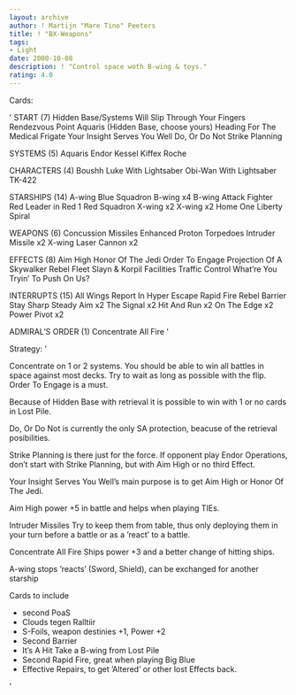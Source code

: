```yaml
---
layout: archive
author: ! Martijn "Mare Tino" Peeters
title: ! "BX-Weapons"
tags:
- Light
date: 2000-10-08
description: ! "Control space woth B-wing & toys."
rating: 4.0
---
```

Cards: 

'
START (7)
Hidden Base/Systems Will Slip Through Your Fingers
Rendezvous Point
Aquaris (Hidden Base, choose yours)
Heading For The Medical Frigate
Your Insight Serves You Well
Do, Or Do Not
Strike Planning

SYSTEMS (5)
Aquaris
Endor
Kessel
Kiffex
Roche

CHARACTERS (4)
Boushh
Luke With Lightsaber
Obi-Wan With Lightsaber
TK-422

STARSHIPS (14)
A-wing
Blue Squadron B-wing x4
B-wing Attack Fighter
Red Leader in Red 1
Red Squadron X-wing x2
X-wing x2
Home One
Liberty
Spiral

WEAPONS (6)
Concussion Missiles
Enhanced Proton Torpedoes
Intruder Missile x2
X-wing Laser Cannon x2

EFFECTS (8)
Aim High
Honor Of The Jedi
Order To Engage
Projection Of A Skywalker
Rebel Fleet
Slayn & Korpil Facilities
Traffic Control
What’re You Tryin’ To Push On Us?

INTERRUPTS (15)
All Wings Report In
Hyper Escape
Rapid Fire
Rebel Barrier
Stay Sharp
Steady Aim x2
The Signal x2
Hit And Run x2
On The Edge x2
Power Pivot x2

ADMIRAL’S ORDER (1)
Concentrate All Fire '

Strategy: '



Concentrate on 1 or 2 systems. You should be able to win all battles in space against most decks. Try to wait as long as possible with the flip. Order To Engage is a must.

Because of Hidden Base with retrieval it is possible to win with 1 or no cards in Lost Pile.

Do, Or Do Not is currently the only SA protection, beacuse of the retrieval posibilities.

Strike Planning is there just for the force. If opponent play Endor Operations, don’t start with Strike Planning, but with Aim High or no third Effect.

Your Insight Serves You Well’s main purpose is to get Aim High or Honor Of The Jedi.

Aim High power +5 in battle and helps when playing TIEs.

Intruder Missiles  Try to keep them from table, thus only deploying them in your turn before a battle or as a ’react’ to a battle.

Concentrate All Fire  Ships power +3 and a better change of hitting ships.


A-wing	 stops ’reacts’ (Sword, Shield), can be exchanged for another starship


Cards to include
- second PoaS
- Clouds tegen Ralltiir
- S-Foils, weapon destinies +1, Power +2
- Second Barrier
- It’s A Hit Take a B-wing from Lost Pile
- Second Rapid Fire, great when playing Big Blue
- Effective Repairs, to get ’Altered’ or other lost Effects back.

'
